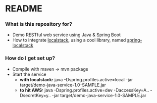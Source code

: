 # README #

### What is this repository for? ###

* Demo RESTful web service using Java & Spring Boot
* How to integrate [localstack](https://github.com/localstack/localstack), using a cool library, named [spring-localstack](https://github.com/fabianoo/spring-localstack) 

### How do I get set up? ###

* Compile with maven -> mvn package
* Start the service 
    * **with localstack:** java -Dspring.profiles.active=local -jar target/demo-java-service-1.0-SAMPLE.jar
    * **to hit AWS:** java -Dspring.profiles.active=dev -DaccessKey=A.. -DsecretKey=y.. -jar target/demo-java-service-1.0-SAMPLE.jar
